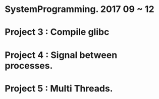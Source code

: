 # SystemProgramming. 2017 09 ~ 12

# Project 3 : Compile glibc

# Project 4 : Signal between processes.

# Project 5 : Multi Threads.
